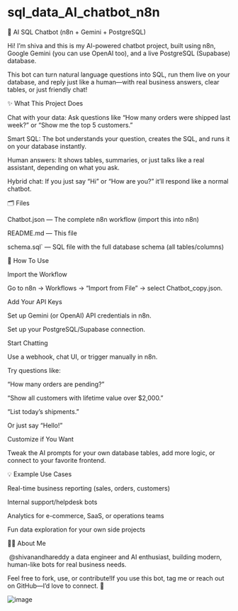 # sql_data_AI_chatbot_n8n
🤖 AI SQL Chatbot (n8n + Gemini + PostgreSQL)

Hi! I’m shiva and this is my AI-powered chatbot project, built using n8n, Google Gemini (you can use OpenAI too), and a live PostgreSQL (Supabase) database.

This bot can turn natural language questions into SQL, run them live on your database, and reply just like a human—with real business answers, clear tables, or just friendly chat!

✨ What This Project Does

Chat with your data: Ask questions like “How many orders were shipped last week?” or “Show me the top 5 customers.”

Smart SQL: The bot understands your question, creates the SQL, and runs it on your database instantly.

Human answers: It shows tables, summaries, or just talks like a real assistant, depending on what you ask.

Hybrid chat: If you just say “Hi” or “How are you?” it’ll respond like a normal chatbot.

🗂️ Files

Chatbot.json — The complete n8n workflow (import this into n8n)

README.md — This file

schema.sql` — SQL file with the full database schema (all tables/columns)

🚀 How To Use

Import the Workflow

Go to n8n → Workflows → “Import from File” → select Chatbot_copy.json.

Add Your API Keys

Set up Gemini (or OpenAI) API credentials in n8n.

Set up your PostgreSQL/Supabase connection.

Start Chatting

Use a webhook, chat UI, or trigger manually in n8n.

Try questions like:

“How many orders are pending?”

“Show all customers with lifetime value over $2,000.”

“List today’s shipments.”

Or just say “Hello!”

Customize if You Want

Tweak the AI prompts for your own database tables, add more logic, or connect to your favorite frontend.

💡 Example Use Cases

Real-time business reporting (sales, orders, customers)

Internal support/helpdesk bots

Analytics for e-commerce, SaaS, or operations teams

Fun data exploration for your own side projects

🧑‍💻 About Me

 @shivanandhareddy a data engineer and AI enthusiast, building modern, human-like bots for real business needs.

Feel free to fork, use, or contribute!If you use this bot, tag me or reach out on GitHub—I’d love to connect. 🚀

![image](https://github.com/user-attachments/assets/94b1e679-f78c-4a0e-a88b-d64e58658609)


